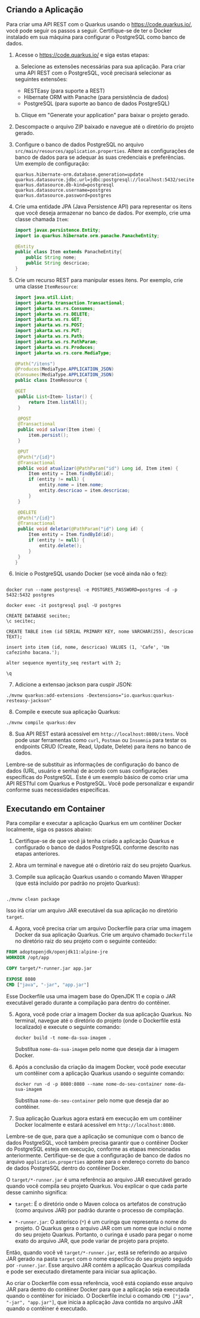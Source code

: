 ## Criando a Aplicação

Para criar uma API REST com o Quarkus usando o https://code.quarkus.io/, você pode seguir os passos a seguir. Certifique-se de ter o Docker instalado em sua máquina para configurar o PostgreSQL como banco de dados.

1. Acesse o https://code.quarkus.io/ e siga estas etapas:

   a. Selecione as extensões necessárias para sua aplicação. Para criar uma API REST com o PostgreSQL, você precisará selecionar as seguintes extensões:

   - RESTEasy (para suporte a REST)
   - Hibernate ORM with Panache (para persistência de dados)
   - PostgreSQL (para suporte ao banco de dados PostgreSQL)

   b. Clique em "Generate your application" para baixar o projeto gerado.

2. Descompacte o arquivo ZIP baixado e navegue até o diretório do projeto gerado.

3. Configure o banco de dados PostgreSQL no arquivo `src/main/resources/application.properties`. Altere as configurações de banco de dados para se adequar às suas credenciais e preferências. Um exemplo de configuração:

   ```
   quarkus.hibernate-orm.database.generation=update
   quarkus.datasource.jdbc.url=jdbc:postgresql://localhost:5432/secitec
   quarkus.datasource.db-kind=postgresql
   quarkus.datasource.username=postgres
   quarkus.datasource.password=postgres
   ```

4. Crie uma entidade JPA (Java Persistence API) para representar os itens que você deseja armazenar no banco de dados. Por exemplo, crie uma classe chamada `Item`:

   ```java
   import javax.persistence.Entity;
   import io.quarkus.hibernate.orm.panache.PanacheEntity;

   @Entity
   public class Item extends PanacheEntity{
       public String nome;
       public String descricao;
   }
   ```

5. Crie um recurso REST para manipular esses itens. Por exemplo, crie uma classe `ItemResource`:

   ```java
   import java.util.List;
   import jakarta.transaction.Transactional;
   import jakarta.ws.rs.Consumes;
   import jakarta.ws.rs.DELETE;
   import jakarta.ws.rs.GET;
   import jakarta.ws.rs.POST;
   import jakarta.ws.rs.PUT;
   import jakarta.ws.rs.Path;
   import jakarta.ws.rs.PathParam;
   import jakarta.ws.rs.Produces;
   import jakarta.ws.rs.core.MediaType;

   @Path("/itens")
   @Produces(MediaType.APPLICATION_JSON)
   @Consumes(MediaType.APPLICATION_JSON)
   public class ItemResource {

   @GET
    public List<Item> listar() {
        return Item.listAll();
    }

    @POST
    @Transactional
    public void salvar(Item item) {
        item.persist();
    }

    @PUT
    @Path("/{id}")
    @Transactional
    public void atualizar(@PathParam("id") Long id, Item item) {
        Item entity = Item.findById(id);
        if (entity != null) {
            entity.nome = item.nome;
            entity.descricao = item.descricao;
        }
    }

    @DELETE
    @Path("/{id}")
    @Transactional
    public void deletar(@PathParam("id") Long id) {
        Item entity = Item.findById(id);
        if (entity != null) {
            entity.delete();
        }
    }
   }
   ```

6. Inicie o PostgreSQL usando Docker (se você ainda não o fez):

```

docker run --name postgresql -e POSTGRES_PASSWORD=postgres -d -p 5432:5432 postgres

docker exec -it postgresql psql -U postgres

CREATE DATABASE secitec;
\c secitec;

CREATE TABLE item (id SERIAL PRIMARY KEY, nome VARCHAR(255), descricao TEXT);

insert into item (id, nome, descricao) VALUES (1, 'Cafe', 'Um cafezinho bacana.');

alter sequence myentity_seq restart with 2;

\q
```

7. Adicione a extensao jackson para cuspir JSON:

```
./mvnw quarkus:add-extensions -Dextensions="io.quarkus:quarkus-resteasy-jackson"
```

8. Compile e execute sua aplicação Quarkus:

```
./mvnw compile quarkus:dev
```

8. Sua API REST estará acessível em `http://localhost:8080/itens`. Você pode usar ferramentas como `curl`, `Postman` ou `Insomnia` para testar os endpoints CRUD (Create, Read, Update, Delete) para itens no banco de dados.

Lembre-se de substituir as informações de configuração do banco de dados (URL, usuário e senha) de acordo com suas configurações específicas do PostgreSQL. Este é um exemplo básico de como criar uma API RESTful com Quarkus e PostgreSQL. Você pode personalizar e expandir conforme suas necessidades específicas.

## Executando em Container

Para compilar e executar a aplicação Quarkus em um contêiner Docker localmente, siga os passos abaixo:

1. Certifique-se de que você já tenha criado a aplicação Quarkus e configurado o banco de dados PostgreSQL conforme descrito nas etapas anteriores.

2. Abra um terminal e navegue até o diretório raiz do seu projeto Quarkus.

3. Compile sua aplicação Quarkus usando o comando Maven Wrapper (que está incluído por padrão no projeto Quarkus):

```

./mvnw clean package

```

Isso irá criar um arquivo JAR executável da sua aplicação no diretório `target`.

4. Agora, você precisa criar um arquivo Dockerfile para criar uma imagem Docker da sua aplicação Quarkus. Crie um arquivo chamado `Dockerfile` no diretório raiz do seu projeto com o seguinte conteúdo:

```Dockerfile
FROM adoptopenjdk/openjdk11:alpine-jre
WORKDIR /opt/app

COPY target/*-runner.jar app.jar

EXPOSE 8080
CMD ["java", "-jar", "app.jar"]
```

Esse Dockerfile usa uma imagem base do OpenJDK 11 e copia o JAR executável gerado durante a compilação para dentro do contêiner.

5. Agora, você pode criar a imagem Docker da sua aplicação Quarkus. No terminal, navegue até o diretório do projeto (onde o Dockerfile está localizado) e execute o seguinte comando:

   ```
   docker build -t nome-da-sua-imagem .
   ```

   Substitua `nome-da-sua-imagem` pelo nome que deseja dar à imagem Docker.

6. Após a conclusão da criação da imagem Docker, você pode executar um contêiner com a aplicação Quarkus usando o seguinte comando:

   ```
   docker run -d -p 8080:8080 --name nome-do-seu-container nome-da-sua-imagem
   ```

   Substitua `nome-do-seu-container` pelo nome que deseja dar ao contêiner.

7. Sua aplicação Quarkus agora estará em execução em um contêiner Docker localmente e estará acessível em `http://localhost:8080`.

Lembre-se de que, para que a aplicação se comunique com o banco de dados PostgreSQL, você também precisa garantir que o contêiner Docker do PostgreSQL esteja em execução, conforme as etapas mencionadas anteriormente. Certifique-se de que a configuração de banco de dados no arquivo `application.properties` aponte para o endereço correto do banco de dados PostgreSQL dentro do contêiner Docker.

O `target/*-runner.jar` é uma referência ao arquivo JAR executável gerado quando você compila seu projeto Quarkus. Vou explicar o que cada parte desse caminho significa:

- `target`: É o diretório onde o Maven coloca os artefatos de construção (como arquivos JAR) por padrão durante o processo de compilação.

- `*-runner.jar`: O asterisco (`*`) é um curinga que representa o nome do projeto. O Quarkus gera o arquivo JAR com um nome que inclui o nome do seu projeto Quarkus. Portanto, o curinga é usado para pegar o nome exato do arquivo JAR, que pode variar de projeto para projeto.

Então, quando você vê `target/*-runner.jar`, está se referindo ao arquivo JAR gerado na pasta `target` com o nome específico do seu projeto seguido por `-runner.jar`. Esse arquivo JAR contém a aplicação Quarkus compilada e pode ser executado diretamente para iniciar sua aplicação.

Ao criar o Dockerfile com essa referência, você está copiando esse arquivo JAR para dentro do contêiner Docker para que a aplicação seja executada quando o contêiner for iniciado. O Dockerfile inclui o comando `CMD ["java", "-jar", "app.jar"]`, que inicia a aplicação Java contida no arquivo JAR quando o contêiner é executado.
